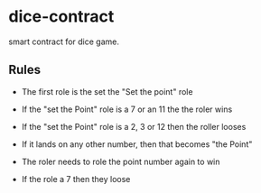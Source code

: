 # dice-contract
smart contract for dice game.


## Rules

* The first role is the set the "Set the point" role

* If the "set the Point" role is a 7 or an 11 the the roler wins
* If the "set the Point" role is a 2, 3 or 12 then the roller looses

* If it lands on any other number, then that becomes "the Point"
*  The roler needs to role the point number again to win
* If the role a 7 then they loose
